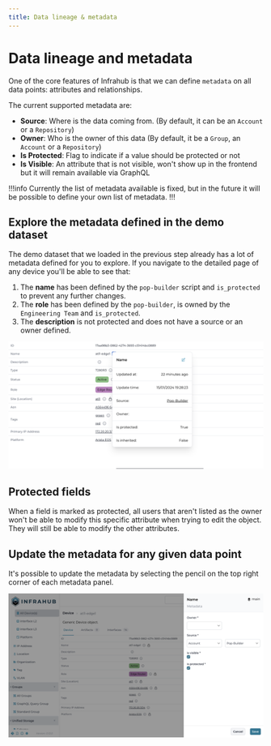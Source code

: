 ```yaml
---
title: Data lineage & metadata
---
```


# Data lineage and metadata

One of the core features of Infrahub is that we can define `metadata` on all data points: attributes and relationships.

The current supported metadata are:

- **Source**: Where is the data coming from. (By default, it can be an `Account` or a `Repository`)
- **Owner**: Who is the owner of this data (By default, it be a `Group`, an `Account` or a `Repository`)
- **Is Protected**: Flag to indicate if a value should be protected or not
- **Is Visible**: An attribute that is not visible, won't show up in the frontend but it will remain available via GraphQL

!!!info
Currently the list of metadata available is fixed, but in the future it will be possible to define your own list of metadata.
!!!

## Explore the metadata defined in the demo dataset

The demo dataset that we loaded in the previous step already has a lot of metadata defined for you to explore.
If you navigate to the detailed page of any device you'll be able to see that:

1. The **name** has been defined by the `pop-builder` script and `is_protected` to prevent any further changes.
2. The **role** has been defined by the `pop-builder`, is owned by the `Engineering Team` and `is_protected`.
3. The **description** is not protected and does not have a source or an owner defined.

![](../../media/tutorial/tutorial-4-data.cy.ts/tutorial_4_metadata.png)

## Protected fields

When a field is marked as protected, all users that aren't listed as the owner won't be able to modify this specific attribute when trying to edit the object. They will still be able to modify the other attributes.

## Update the metadata for any given data point

It's possible to update the metadata by selecting the pencil on the top right corner of each metadata panel.

![](../../media/tutorial/tutorial-4-data.cy.ts/tutorial_4_metadata_edit.png)
